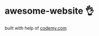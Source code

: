 # awesome-website :ok_hand:                                                                                                                                                                                                                                                
built with help of <a href="http://johnelder.com/">codemy.com</a>
